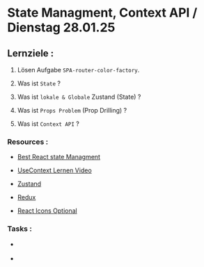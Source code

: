 # State Managment, Context API / Dienstag 28.01.25

## Lernziele :

1. Lösen Aufgabe `SPA-router-color-factory`.

2. Was ist `State` ?

3. Was ist `lokale & Globale` Zustand (State) ?

4. Was ist `Props Problem` (Prop Drilling) ?

5. Was ist `Context API` ?

### Resources :

- [Best React state Managment](https://blog.openreplay.com/top-6-react-state-management-libraries-for-2022/)

- [UseContext Lernen Video](https://www.youtube.com/watch?v=HYKDUF8X3qI)

- [Zustand](https://zustand-demo.pmnd.rs/)

- [Redux](https://redux.js.org/)

- [React Icons Optional](https://react-icons.github.io/react-icons/)

### Tasks :

- []()

- []()
